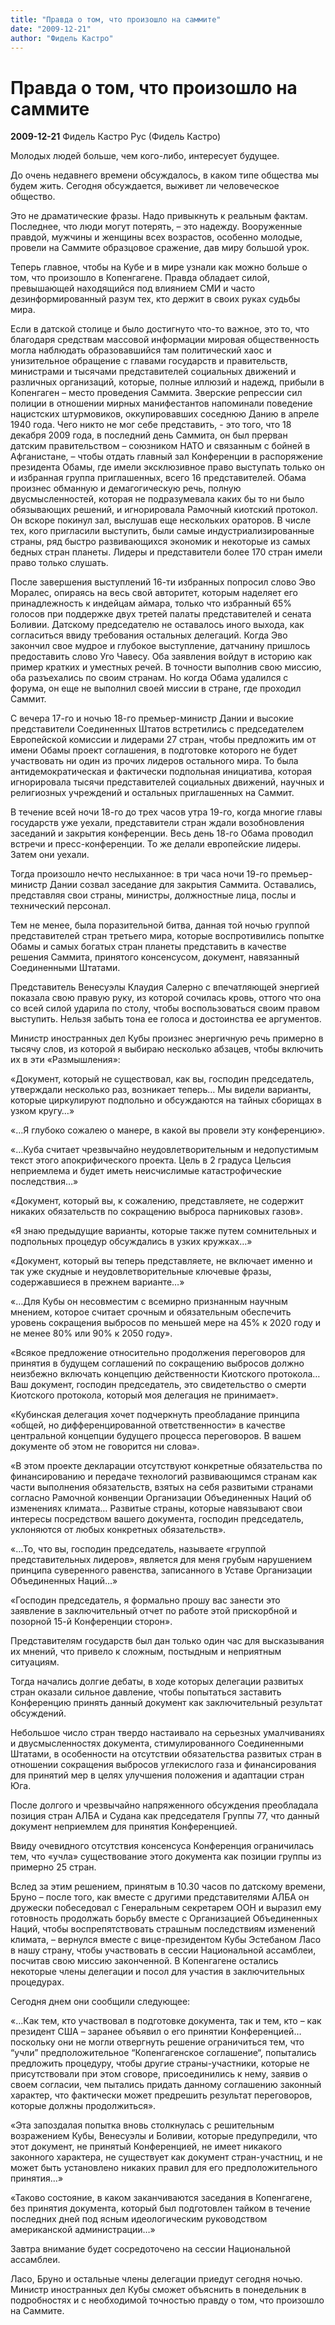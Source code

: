 ```yaml
---
title: "Правда о том, что произошло на саммите"
date: "2009-12-21"
author: "Фидель Кастро"
---
```


# Правда о том, что произошло на саммите

**2009-12-21** Фидель Кастро Рус (Фидель Кастро)

Молодых людей больше, чем кого-либо, интересует будущее.

До очень недавнего времени обсуждалось, в каком типе общества мы будем жить. Сегодня обсуждается, выживет ли человеческое общество.

Это не драматические фразы. Надо привыкнуть к реальным фактам. Последнее, что люди могут потерять, – это надежду. Вооруженные правдой, мужчины и женщины всех возрастов, особенно молодые, провели на Саммите образцовое сражение, дав миру большой урок.

Теперь главное, чтобы на Кубе и в мире узнали как можно больше о том, что произошло в Копенгагене. Правда обладает силой, превышающей находящийся под влиянием СМИ и часто дезинформированный разум тех, кто держит в своих руках судьбы мира.

Если в датской столице и было достигнуто что-то важное, это то, что благодаря средствам массовой информации мировая общественность могла наблюдать образовавшийся там политический хаос и унизительное обращение с главами государств и правительств, министрами и тысячами представителей социальных движений и различных организаций, которые, полные иллюзий и надежд, прибыли в Копенгаген – место проведения Саммита. Зверские репрессии сил полиции в отношении мирных манифестантов напоминали поведение нацистских штурмовиков, оккупировавших соседнюю Данию в апреле 1940 года. Чего никто не мог себе представить, - это того, что 18 декабря 2009 года, в последний день Саммита, он был прерван датским правительством – союзником НАТО и связанным с бойней в Афганистане, – чтобы отдать главный зал Конференции в распоряжение президента Обамы, где имели эксклюзивное право выступать только он и избранная группа приглашенных, всего 16 представителей. Обама произнес обманную и демагогическую речь, полную двусмысленностей, которая не подразумевала каких бы то ни было обязывающих решений, и игнорировала Рамочный киотский протокол. Он вскоре покинул зал, выслушав еще нескольких ораторов. В числе тех, кого пригласили выступить, были самые индустриализированные страны, ряд быстро развивающихся экономик и некоторые из самых бедных стран планеты. Лидеры и представители более 170 стран имели право только слушать.

После завершения выступлений 16-ти избранных попросил слово Эво Моралес, опираясь на весь свой авторитет, которым наделяет его принадлежность к индейцам аймара, только что избранный 65% голосов при поддержке двух третей палаты представителей и сената Боливии. Датскому председателю не оставалось иного выхода, как согласиться ввиду требования остальных делегаций. Когда Эво закончил свое мудрое и глубокое выступление, датчанину пришлось предоставить слово Уго Чавесу. Оба заявления войдут в историю как пример кратких и уместных речей. В точности выполнив свою миссию, оба разъехались по своим странам. Но когда Обама удалился с форума, он еще не выполнил своей миссии в стране, где проходил Саммит.

С вечера 17-го и ночью 18-го премьер-министр Дании и высокие представители Соединенных Штатов встретились с председателем Европейской комиссии и лидерами 27 стран, чтобы предложить им от имени Обамы проект соглашения, в подготовке которого не будет участвовать ни один из прочих лидеров остального мира. То была антидемократическая и фактически подпольная инициатива, которая игнорировала тысячи представителей социальных движений, научных и религиозных учреждений и остальных приглашенных на Саммит.

В течение всей ночи 18-го до трех часов утра 19-го, когда многие главы государств уже уехали, представители стран ждали возобновления заседаний и закрытия конференции. Весь день 18-го Обама проводил встречи и пресс-конференции. То же делали европейские лидеры. Затем они уехали.

Тогда произошло нечто неслыханное: в три часа ночи 19-го премьер-министр Дании созвал заседание для закрытия Саммита. Оставались, представляя свои страны, министры, должностные лица, послы и технический персонал.

Тем не менее, была поразительной битва, данная той ночью группой представителей стран третьего мира, которые воспротивились попытке Обамы и самых богатых стран планеты представить в качестве решения Саммита, принятого консенсусом, документ, навязанный Соединенными Штатами.

Представитель Венесуэлы Клаудия Салерно с впечатляющей энергией показала свою правую руку, из которой сочилась кровь, оттого что она со всей силой ударила по столу, чтобы воспользоваться своим правом выступить. Нельзя забыть тона ее голоса и достоинства ее аргументов.

Министр иностранных дел Кубы произнес энергичную речь примерно в тысячу слов, из которой я выбираю несколько абзацев, чтобы включить их в эти «Размышления»:

 «Документ, который не существовал, как вы, господин председатель, утверждали несколько раз, возникает теперь… Мы видели варианты, которые циркулируют подпольно и обсуждаются на тайных сборищах в узком кругу…»

«…Я глубоко сожалею о манере, в какой вы провели эту конференцию».

«…Куба считает чрезвычайно неудовлетворительным и недопустимым текст этого апокрифического проекта. Цель в 2 градуса Цельсия неприемлема и будет иметь неисчислимые катастрофические последствия…»

«Документ, который вы, к сожалению, представляете, не содержит никаких обязательств по сокращению выброса парниковых газов».

«Я знаю предыдущие варианты, которые также путем сомнительных и подпольных процедур обсуждались в узких кружках…»

«Документ, который вы теперь представляете, не включает именно и так уже скудные и неудовлетворительные ключевые фразы, содержавшиеся в прежнем варианте…»

«…Для Кубы он несовместим с всемирно признанным научным мнением, которое считает срочным и обязательным обеспечить уровень сокращения выбросов по меньшей мере на 45% к 2020 году и не менее 80% или 90% к 2050 году».

«Всякое предложение относительно продолжения переговоров для принятия в будущем соглашений по сокращению выбросов должно неизбежно включать концепцию действенности Киотского протокола… Ваш документ, господин председатель, это свидетельство о смерти Киотского протокола, который моя делегация не принимает».

 «Кубинская делегация хочет подчеркнуть преобладание принципа «общей, но дифференцированной ответственности» в качестве центральной концепции будущего процесса переговоров. В вашем документе об этом не говорится ни слова».

 «В этом проекте декларации отсутствуют конкретные обязательства по финансированию и передаче технологий развивающимся странам как части выполнения обязательств, взятых на себя развитыми странами согласно Рамочной конвенции Организации Объединенных Наций об изменениях климата… Развитые страны, которые навязывают свои интересы посредством вашего документа, господин председатель, уклоняются от любых конкретных обязательств».

 «…То, что вы, господин председатель, называете «группой представительных лидеров», является для меня грубым нарушением принципа суверенного равенства, записанного в Уставе Организации Объединенных Наций…»

«Господин председатель, я формально прошу вас занести это заявление в заключительный отчет по работе этой прискорбной и позорной 15-й Конференции сторон».

Представителям государств был дан только один час для высказывания их мнений, что привело к сложным, постыдным и неприятным ситуациям.

Тогда начались долгие дебаты, в ходе которых делегации развитых стран оказали сильное давление, чтобы попытаться заставить Конференцию принять данный документ как заключительный результат обсуждений.

Небольшое число стран твердо настаивало на серьезных умалчиваниях и двусмысленностях документа, стимулированного Соединенными Штатами, в особенности на отсутствии обязательства развитых стран в отношении сокращения выбросов углекислого газа и финансирования для принятий мер в целях улучшения положения и адаптации стран Юга.

После долгого и чрезвычайно напряженного обсуждения преобладала позиция стран АЛБА и Судана как председателя Группы 77, что данный документ неприемлем для принятия Конференцией.

Ввиду очевидного отсутствия консенсуса Конференция ограничилась тем, что «учла» существование этого документа как позиции группы из примерно 25 стран.

Вслед за этим решением, принятым в 10.30 часов по датскому времени, Бруно – после того, как вместе с другими представителями АЛБА он дружески побеседовал с Генеральным секретарем ООН и выразил ему готовность продолжать борьбу вместе с Организацией Объединенных Наций, чтобы воспрепятствовать страшным последствиям изменений климата, – вернулся вместе с вице-президентом Кубы Эстебаном Ласо в нашу страну, чтобы участвовать в сессии Национальной ассамблеи, посчитав свою миссию законченной. В Копенгагене остались некоторые члены делегации и посол для участия в заключительных процедурах.

Сегодня днем они сообщили следующее:

«…Как тем, кто участвовал в подготовке документа, так и тем, кто – как президент США – заранее объявил о его принятии Конференцией… поскольку они не могли отвергнуть решение ограничиться тем, что “учли” предположительное “Копенгагенское соглашение“, попытались предложить процедуру, чтобы другие страны-участники, которые не присутствовали при этом сговоре, присоединились к нему, заявив о своем согласии, чем пытались придать данному соглашению законный характер, что фактически может предрешить результат переговоров, которые должны продолжиться».

«Эта запоздалая попытка вновь столкнулась с решительным возражением Кубы, Венесуэлы и Боливии, которые предупредили, что этот документ, не принятый Конференцией, не имеет никакого законного характера, не существует как документ стран-участниц, и не может быть установлено никаких правил для его предположительного принятия…»

«Таково состояние, в каком заканчиваются заседания в Копенгагене, без принятия документа, который был подготовлен тайком в течение последних дней под ясным идеологическим руководством американской администрации…»

Завтра внимание будет сосредоточено на сессии Национальной ассамблеи.

Ласо, Бруно и остальные члены делегации приедут сегодня ночью. Министр иностранных дел Кубы сможет объяснить в понедельник в подробностях и с необходимой точностью правду о том, что произошло на Саммите.